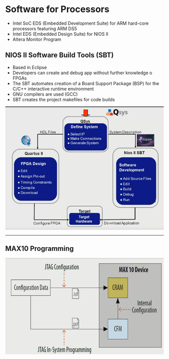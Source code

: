 # Software for Processors

- Intel SoC EDS (Embedded Development Suite) for ARM hard-core processors featuring ARM DS5
- Intel EDS (Embedded Design Suite) for NIOS II
- Altera Monitor Program

## NIOS II Software Build Tools (SBT)

- Based in Eclipse
- Developers can create and debug app without further knowledge o FPGAs
- The SBT automates creation of a Board Support Package (BSP) for the C/C++ interactive runtime environment
- GNU compilers are used (GCC)
- SBT creates the project makefiles for code builds
  
![Nios Flow](misc/flow.png)

---
## MAX10 Programming
![Pogramming MAX10](misc/programming.png)